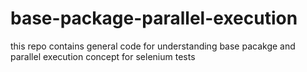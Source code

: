 # base-package-parallel-execution
this repo contains general code for understanding base pacakge and parallel execution concept for selenium tests
